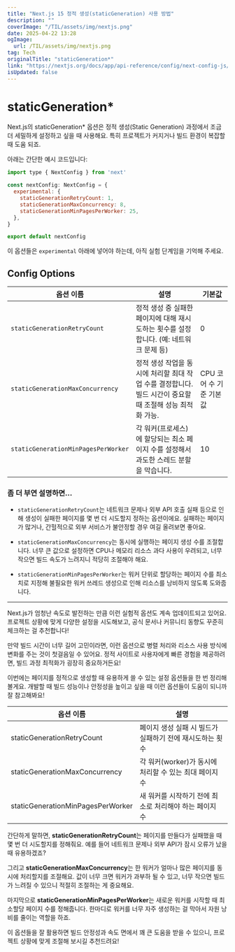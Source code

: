 ```yaml
---
title: "Next.js 15 정적 생성(staticGeneration) 사용 방법"
description: ""
coverImage: "/TIL/assets/img/nextjs.png"
date: 2025-04-22 13:28
ogImage: 
  url: /TIL/assets/img/nextjs.png
tag: Tech
originalTitle: "staticGeneration*"
link: "https://nextjs.org/docs/app/api-reference/config/next-config-js/staticGeneration"
isUpdated: false
---
```



# staticGeneration*

Next.js의 staticGeneration* 옵션은 정적 생성(Static Generation) 과정에서 조금 더 세밀하게 설정하고 싶을 때 사용해요. 특히 프로젝트가 커지거나 빌드 환경이 복잡할 때 도움 되죠.

아래는 간단한 예시 코드입니다:

```js
import type { NextConfig } from 'next'

const nextConfig: NextConfig = {
  experimental: {
    staticGenerationRetryCount: 1,
    staticGenerationMaxConcurrency: 8,
    staticGenerationMinPagesPerWorker: 25,
  },
}

export default nextConfig
```

이 옵션들은 `experimental` 아래에 넣어야 하는데, 아직 실험 단계임을 기억해 주세요.

## Config Options

| 옵션 이름                      | 설명                                                                                     | 기본값        |
|-----------------------------|----------------------------------------------------------------------------------------|------------|
| `staticGenerationRetryCount` | 정적 생성 중 실패한 페이지에 대해 재시도하는 횟수를 설정합니다. (예: 네트워크 문제 등)                  | 0          |
| `staticGenerationMaxConcurrency` | 정적 생성 작업을 동시에 처리할 최대 작업 수를 결정합니다. 빌드 시간이 중요할 때 조절해 성능 최적화 가능. | CPU 코어 수 기준 기본값 |
| `staticGenerationMinPagesPerWorker` | 각 워커(프로세스)에 할당되는 최소 페이지 수를 설정해서 과도한 스레드 분할을 막습니다.                 | 10         |

### 좀 더 부연 설명하면…

- `staticGenerationRetryCount`는 네트워크 문제나 외부 API 호출 실패 등으로 인해 생성이 실패한 페이지를 몇 번 더 시도할지 정하는 옵션이에요. 실패하는 페이지가 많거나, 간헐적으로 외부 서비스가 불안정할 경우 여길 올려보면 좋아요.

- `staticGenerationMaxConcurrency`는 동시에 실행하는 페이지 생성 수를 조절합니다. 너무 큰 값으로 설정하면 CPU나 메모리 리소스 과다 사용이 우려되고, 너무 작으면 빌드 속도가 느려지니 적당히 조절해야 해요.

- `staticGenerationMinPagesPerWorker`는 워커 단위로 할당하는 페이지 수를 최소치로 지정해 불필요한 워커 쓰레드 생성으로 인해 리소스를 낭비하지 않도록 도와줍니다.

---

Next.js가 엄청난 속도로 발전하는 만큼 이런 실험적 옵션도 계속 업데이트되고 있어요. 프로젝트 상황에 맞게 다양한 설정을 시도해보고, 공식 문서나 커뮤니티 동향도 꾸준히 체크하는 걸 추천합니다! 

만약 빌드 시간이 너무 길어 고민이라면, 이런 옵션으로 병렬 처리와 리소스 사용 방식에 변화를 주는 것이 첫걸음일 수 있어요. 정적 사이트로 사용자에게 빠른 경험을 제공하려면, 빌드 과정 최적화가 굉장히 중요하거든요!

<!-- TIL 수평 -->
<ins class="adsbygoogle"
     style="display:block"
     data-ad-client="ca-pub-4877378276818686"
     data-ad-slot="1549334788"
     data-ad-format="auto"
     data-full-width-responsive="true"></ins>
<script>
(adsbygoogle = window.adsbygoogle || []).push({});
</script>

이번에는 페이지를 정적으로 생성할 때 유용하게 쓸 수 있는 설정 옵션들을 한 번 정리해볼게요. 개발할 때 빌드 성능이나 안정성을 높이고 싶을 때 이런 옵션들이 도움이 되니까 잘 참고해봐요!

| 옵션 이름                      | 설명                                             |
|------------------------------|------------------------------------------------|
| staticGenerationRetryCount    | 페이지 생성 실패 시 빌드가 실패하기 전에 재시도하는 횟수 |
| staticGenerationMaxConcurrency | 각 워커(worker)가 동시에 처리할 수 있는 최대 페이지 수   |
| staticGenerationMinPagesPerWorker | 새 워커를 시작하기 전에 최소로 처리해야 하는 페이지 수    |

간단하게 말하면, **staticGenerationRetryCount**는 페이지를 만들다가 실패했을 때 몇 번 더 시도할지를 정해줘요. 예를 들어 네트워크 문제나 외부 API가 잠시 오류가 났을 때 유용하겠죠?

그리고 **staticGenerationMaxConcurrency**는 한 워커가 얼마나 많은 페이지를 동시에 처리할지를 조절해요. 값이 너무 크면 워커가 과부하 될 수 있고, 너무 작으면 빌드가 느려질 수 있으니 적절히 조절하는 게 중요해요.

마지막으로 **staticGenerationMinPagesPerWorker**는 새로운 워커를 시작할 때 최소할당 페이지 수를 정해줍니다. 한마디로 워커를 너무 자주 생성하는 걸 막아서 자원 낭비를 줄이는 역할을 하죠.

이 옵션들을 잘 활용하면 빌드 안정성과 속도 면에서 꽤 큰 도움을 받을 수 있으니, 프로젝트 상황에 맞게 조절해 보시길 추천드려요!